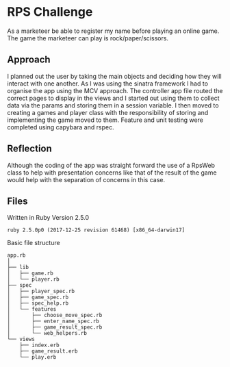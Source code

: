# RPS Challenge

As a marketeer be able to register my name before playing an online game. The game the marketeer can play is rock/paper/scissors.

## Approach
I planned out the user by taking the main objects and deciding how they will interact with one another. As I was using the sinatra framework I had to organise the app using the MCV approach. The controller app file routed the correct pages to display in the views and I started out using them to collect data via the params and storing them in a session variable. I then moved to creating a games and player class with the responsibility of storing and implementing the game moved to them. Feature and unit testing were completed using capybara and rspec.

## Reflection
Although the coding of the app was straight forward the use of a RpsWeb class to help with presentation concerns like that of the result of the game would help with the separation of concerns in this case.

## Files

Written in Ruby Version 2.5.0

    ruby 2.5.0p0 (2017-12-25 revision 61468) [x86_64-darwin17]

Basic file structure

    app.rb
    │
    ├── lib
    │   ├── game.rb
    │   └── player.rb
    ├── spec
    │   ├── player_spec.rb
    │   ├── game_spec.rb
    │   ├── spec_help.rb
    │   └── features
    │       ├── choose_move_spec.rb
    │       ├── enter_name_spec.rb
    │       ├── game_result_spec.rb
    │       └── web_helpers.rb
    └── views
        ├── index.erb
        ├── game_result.erb
        └── play.erb
